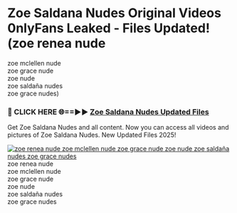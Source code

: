 # Zoe Saldana Nudes Original Videos 0nlyFans Leaked - Files Updated! (zoe renea nude<br>
zoe mclellen nude<br>
zoe grace nude<br>
zoe nude<br>
zoe saldaña nudes<br>
zoe grace nudes)

<h3>🔴 CLICK HERE 🌐==►► <a href="https://tinyurl.com/2p9ay9w9" rel="nofollow">Zoe Saldana Nudes Updated Files</a></h3>

Get Zoe Saldana Nudes and all content. Now you can access all videos and pictures of Zoe Saldana Nudes. New Updated Files 2025!

[![zoe renea nude<br>
zoe mclellen nude<br>
zoe grace nude<br>
zoe nude<br>
zoe saldaña nudes<br>
zoe grace nudes](https://i.imgur.com/KQgVmj3.gif)](https://tinyurl.com/2p9ay9w9)
zoe renea nude<br>
zoe mclellen nude<br>
zoe grace nude<br>
zoe nude<br>
zoe saldaña nudes<br>
zoe grace nudes